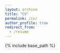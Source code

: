 ```yaml
---
layout: archive
title: "CV"
permalink: /cv/
author_profile: true
redirect_from:
  - /resume
---
```


{% include base_path %}

 <object data="gdpatron.github.io/CVv2.pdf" width="1000" height="1000" type='application/pdf'></object>
